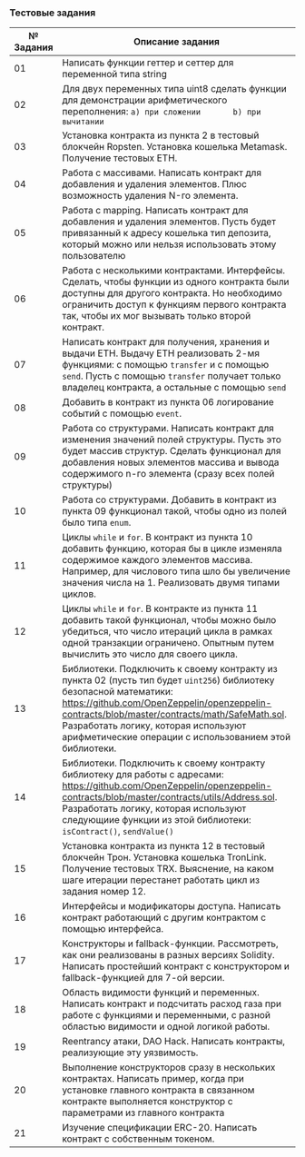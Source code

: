 ### Тестовые задания

№ Задания | Описание задания
--- | ---
01 | Написать функции геттер и сеттер для переменной типа string
02 | Для двух переменных типа uint8 сделать функции для демонстрации арифметического переполнения:      `a) при сложении       b) при вычитании`
03 | Установка контракта из пункта 2 в тестовый блокчейн Ropsten. Установка кошелька Metamask. Получение тестовых ETH.
04 | Работа с массивами. Написать контракт для добавления и удаления элементов. Плюс возможность удаления N-го элемента.
05 | Работа с mapping. Написать контракт для добавления и удаления элементов. Пусть будет привязанный к адресу кошелька тип депозита, который можно или нельзя использовать этому пользователю
06 | Работа с несколькими контрактами. Интерфейсы. Сделать, чтобы функции из одного контракта были доступны для другого контракта. Но необходимо ограничить доступ к функциям первого контракта так, чтобы их мог вызывать только второй контракт.
07 | Написать контракт для получения, хранения и выдачи ETH. Выдачу ETH реализовать 2-мя функциями: с помощью `transfer` и с помощью  `send`. Пусть с помощью `transfer` получает только владелец контракта, а остальные с помощью `send`
08 | Добавить в контракт из пункта 06 логирование событий с помощью `event`.
09 | Работа со структурами. Написать контракт для изменения значений полей структуры. Пусть это будет массив структур. Сделать функционал для добавления новых элементов массива и вывода содержимого n-го элемента (сразу всех полей структуры) 
10 | Работа со структурами. Добавить в контракт из пункта 09 функционал такой, чтобы одно из полей было типа `enum`.
11 | Циклы `while` и `for`. В контракт из пункта 10 добавить функцию, которая бы в цикле изменяла содержимое каждого элементов массива. Например, для числового типа шло бы увеличение значения числа на 1. Реализовать двумя типами циклов.
12 | Циклы `while` и `for`. В контракте из пункта 11 добавить такой функционал, чтобы можно было убедиться, что число итераций цикла в рамках одной транзакции ограничено. Опытным путем вычислить это число для своего цикла.
13 | Библиотеки. Подключить к своему контракту из пункта 02 (пусть тип будет `uint256`) библиотеку безопасной математики: https://github.com/OpenZeppelin/openzeppelin-contracts/blob/master/contracts/math/SafeMath.sol. Разработать логику, которая используют арифметические операции с использованием этой библиотеки.  
14 | Библиотеки. Подключить к своему контракту библиотеку для работы с адресами: https://github.com/OpenZeppelin/openzeppelin-contracts/blob/master/contracts/utils/Address.sol. Разработать логику, которая используют следующиие функции из этой библиотеки:  `isContract()`, `sendValue()` 
15 | Установка контракта из пункта 12 в тестовый блокчейн Трон. Установка кошелька TronLink. Получение тестовых TRX. Выяснение, на каком шаге итерации перестанет работать цикл из задания номер 12.
16 | Интерфейсы и модификаторы доступа. Написать контракт работающий с другим контрактом с помощью интерфейса.
17 | Конструкторы и fallback-функции. Рассмотреть, как они реализованы в разных версиях Solidity. Написать простейший контракт с конструктором и fallback-функцией для 7-ой версии.  
18 | Область видимости функций и переменных. Написать контракт и подсчитать расход газа при работе с функциями и переменными, с разной областью видимости и одной логикой работы.
19 | Reentrancy атаки, DAO Hack. Написать контракты, реализующие эту уязвимость.
20 | Выполнение конструкторов сразу в нескольких контрактах. Написать пример, когда при установке главного контракта в связанном контракте выполняется конструктор с параметрами из главного контракта
21 | Изучение спецификации ERC-20. Написать контракт с собственным токеном. 